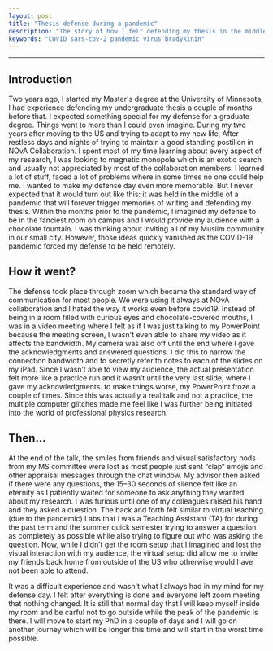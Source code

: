 ```yaml
---
layout: post
title: "Thesis defense during a pandemic"
description: "The story of how I felt defending my thesis in the middle of a pandemic, all while I was living alone."
keywords: "COVID sars-cov-2 pandemic virus bradykinin"
---
```

-----------------------

## Introduction
Two years ago, I started my Master's degree at the University of Minnesota, I had experience defending my undergraduate thesis a couple of months before that. I expected something special for my defense for a graduate degree. Things went to more than I could even imagine. During my two years after moving to the US and trying to adapt to my new life, After restless days and nights of trying to maintain a good standing postilion in NOvA Collaboration. I spent most of my time learning about every aspect of my research, I was looking to magnetic monopole which is an exotic search and usually not appreciated by most of the collaboration members. I learned a lot of stuff, faced a lot of problems where in some times no one could help me. I wanted to make my defense day even more memorable. But I never expected that it would turn out like this: it was held in the middle of a pandemic that will forever trigger memories of writing and defending my thesis. Within the months prior to the pandemic, I imagined my defense to be in the fanciest room on campus and I would provide my audience with a chocolate fountain. I was thinking about inviting all of my Muslim community in our small city. However, those ideas quickly vanished as the COVID-19 pandemic forced my defense to be held remotely.

## How it went?
The defense took place through zoom which became the standard way of communication for most people. We were using it always at NOvA collaboration and I hated the way it works even before covid19. Instead of being in a room filled with curious eyes and chocolate-covered mouths, I was in a video meeting where I felt as if I was just talking to my PowerPoint because the meeting screen, I wasn't even able to share my video as it affects the bandwidth. My camera was also off until the end where I gave the acknowledgments and answered questions. I did this to narrow the connection bandwidth and to secretly refer to notes to each of the slides on my iPad. Since I wasn’t able to view my audience, the actual presentation felt more like a practice run and it wasn’t until the very last slide, where I gave my acknowledgments. to make things worse, my PowerPoint froze a couple of times. Since this was actually a real talk and not a practice, the multiple computer glitches made me feel like I was further being initiated into the world of professional physics research.

## Then...
At the end of the talk, the smiles from friends and visual satisfactory nods from my MS committee were lost as most people just sent “clap“ emojis and other appraisal messages through the chat window. My advisor then asked if there were any questions, the 15–30 seconds of silence felt like an eternity as I patiently waited for someone to ask anything they wanted about my research. I was furious until one of my colleagues raised his hand and they asked a question. The back and forth felt similar to virtual teaching (due to the pandemic) Labs that I was a Teaching Assistant (TA) for during the past term and the summer quick semester trying to answer a question as completely as possible while also trying to figure out who was asking the question. Now, while I didn’t get the room setup that I imagined and lost the visual interaction with my audience, the virtual setup did allow me to invite my friends back home from outside of the US who otherwise would have not been able to attend.


It was a difficult experience and wasn't what I always had in my mind for my defense day. I felt after everything is done and everyone left zoom meeting that nothing changed. It is still that normal day that I will keep myself inside my room and be carful not to go outside while the peak of the pandemic is there. I will move to start my PhD in a couple of days and I will go on another journey which will be longer this time and will start in the worst time possible.

